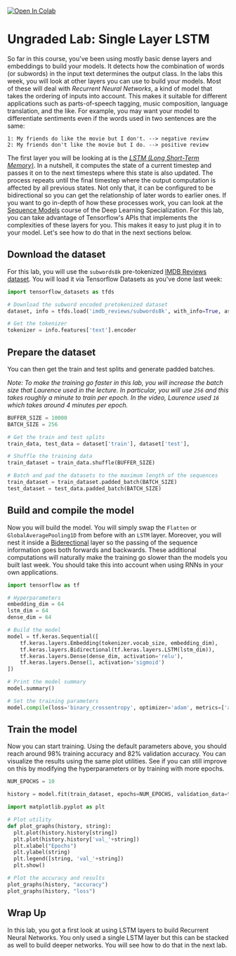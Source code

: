 <a href="https://colab.research.google.com/github/https-deeplearning-ai/tensorflow-1-public/blob/master/C3/W3/ungraded_labs/C3_W3_Lab_1_single_layer_LSTM.ipynb" target="_parent"><img src="https://colab.research.google.com/assets/colab-badge.svg" alt="Open In Colab"/></a>

# Ungraded Lab: Single Layer LSTM

So far in this course, you've been using mostly basic dense layers and embeddings to build your models. It detects how the combination of words (or subwords) in the input text determines the output class. In the labs this week, you will look at other layers you can use to build your models. Most of these will deal with *Recurrent Neural Networks*, a kind of model that takes the ordering of inputs into account. This makes it suitable for different applications such as parts-of-speech tagging, music composition, language translation, and the like. For example, you may want your model to differentiate sentiments even if the words used in two sentences are the same:

```
1: My friends do like the movie but I don't. --> negative review
2: My friends don't like the movie but I do. --> positive review
```

The first layer you will be looking at is the [*LSTM (Long Short-Term Memory)*](https://www.tensorflow.org/api_docs/python/tf/keras/layers/LSTM). In a nutshell, it computes the state of a current timestep and passes it on to the next timesteps where this state is also updated. The process repeats until the final timestep where the output computation is affected by all previous states. Not only that, it can be configured to be bidirectional so you can get the relationship of later words to earlier ones. If you want to go in-depth of how these processes work, you can look at the [Sequence Models](https://www.coursera.org/learn/nlp-sequence-models) course of the Deep Learning Specialization. For this lab, you can take advantage of Tensorflow's APIs that implements the complexities of these layers for you. This makes it easy to just plug it in to your model. Let's see how to do that in the next sections below.

## Download the dataset

For this lab, you will use the `subwords8k` pre-tokenized [IMDB Reviews dataset](https://www.tensorflow.org/datasets/catalog/imdb_reviews). You will load it via Tensorflow Datasets as you've done last week:


```python
import tensorflow_datasets as tfds

# Download the subword encoded pretokenized dataset
dataset, info = tfds.load('imdb_reviews/subwords8k', with_info=True, as_supervised=True)

# Get the tokenizer
tokenizer = info.features['text'].encoder
```

## Prepare the dataset

You can then get the train and test splits and generate padded batches.

*Note: To make the training go faster in this lab, you will increase the batch size that Laurence used in the lecture. In particular, you will use `256` and this takes roughly a minute to train per epoch. In the video, Laurence used `16` which takes around 4 minutes per epoch.*


```python
BUFFER_SIZE = 10000
BATCH_SIZE = 256

# Get the train and test splits
train_data, test_data = dataset['train'], dataset['test'],

# Shuffle the training data
train_dataset = train_data.shuffle(BUFFER_SIZE)

# Batch and pad the datasets to the maximum length of the sequences
train_dataset = train_dataset.padded_batch(BATCH_SIZE)
test_dataset = test_data.padded_batch(BATCH_SIZE)
```

## Build and compile the model

Now you will build the model. You will simply swap the `Flatten` or `GlobalAveragePooling1D` from before with an `LSTM` layer. Moreover, you will nest it inside a [Biderectional](https://www.tensorflow.org/api_docs/python/tf/keras/layers/Bidirectional) layer so the passing of the sequence information goes both forwards and backwards. These additional computations will naturally make the training go slower than the models you built last week. You should take this into account when using RNNs in your own applications.


```python
import tensorflow as tf

# Hyperparameters
embedding_dim = 64
lstm_dim = 64
dense_dim = 64

# Build the model
model = tf.keras.Sequential([
    tf.keras.layers.Embedding(tokenizer.vocab_size, embedding_dim),
    tf.keras.layers.Bidirectional(tf.keras.layers.LSTM(lstm_dim)),
    tf.keras.layers.Dense(dense_dim, activation='relu'),
    tf.keras.layers.Dense(1, activation='sigmoid')
])

# Print the model summary
model.summary()
```


```python
# Set the training parameters
model.compile(loss='binary_crossentropy', optimizer='adam', metrics=['accuracy'])
```

## Train the model

Now you can start training. Using the default parameters above, you should reach around 98% training accuracy and 82% validation accuracy. You can visualize the results using the same plot utilities. See if you can still improve on this by modifying the hyperparameters or by training with more epochs.


```python
NUM_EPOCHS = 10

history = model.fit(train_dataset, epochs=NUM_EPOCHS, validation_data=test_dataset)
```


```python
import matplotlib.pyplot as plt

# Plot utility
def plot_graphs(history, string):
  plt.plot(history.history[string])
  plt.plot(history.history['val_'+string])
  plt.xlabel("Epochs")
  plt.ylabel(string)
  plt.legend([string, 'val_'+string])
  plt.show()

# Plot the accuracy and results
plot_graphs(history, "accuracy")
plot_graphs(history, "loss")
```

## Wrap Up

In this lab, you got a first look at using LSTM layers to build Recurrent Neural Networks. You only used a single LSTM layer but this can be stacked as well to build deeper networks. You will see how to do that in the next lab.
